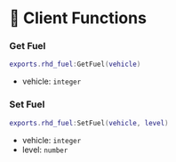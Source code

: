 # 📄 Client Functions

### Get Fuel

```lua
exports.rhd_fuel:GetFuel(vehicle)
```

* vehicle: `integer`&#x20;

### Set Fuel

```lua
exports.rhd_fuel:SetFuel(vehicle, level)
```

* vehicle: `integer`&#x20;
* level: `number`
